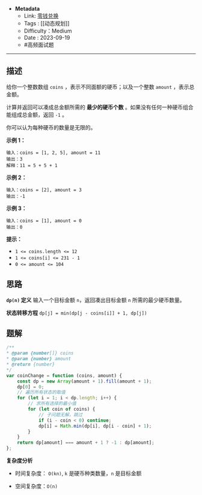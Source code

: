 - **Metadata**
	- Link: [零钱兑换](https://leetcode.cn/problems/coin-change/description/ "https://leetcode.cn/problems/coin-change/description/")
	- Tags : [[动态规划]]
	- Difficulty：Medium
	- Date : 2023-09-19
	- #高频面试题
---

## 描述

给你一个整数数组 `coins` ，表示不同面额的硬币；以及一个整数 `amount` ，表示总金额。

计算并返回可以凑成总金额所需的 **最少的硬币个数** 。如果没有任何一种硬币组合能组成总金额，返回 `-1` 。

你可以认为每种硬币的数量是无限的。

**示例 1：**

```
输入：coins = [1, 2, 5], amount = 11
输出：3 
解释：11 = 5 + 5 + 1
```

**示例 2：**

```
输入：coins = [2], amount = 3
输出：-1
```

**示例 3：**

```
输入：coins = [1], amount = 0
输出：0
```

**提示：**

- `1 <= coins.length <= 12`
- `1 <= coins[i] <= 231 - 1`
- `0 <= amount <= 104`

## 思路

**`dp(n)` 定义** 输入一个目标金额 `n`，返回凑出目标金额 `n` 所需的最少硬币数量。

**状态转移方程** `dp[j] = min(dp[j - coins[i]] + 1, dp[j])`

## 题解

```js
/**
* @param {number[]} coins
* @param {number} amount
* @return {number}
*/
var coinChange = function (coins, amount) {
    const dp = new Array(amount + 1).fill(amount + 1);
    dp[0] = 0;
    // 遍历所有状态的取值
    for (let i = 1; i < dp.length; i++) {
	    // 求所有选择的最小值 
        for (let coin of coins) {
	        // 子问题无解，跳过 
            if (i - coin < 0) continue;
            dp[i] = Math.min(dp[i], dp[i - coin] + 1);
        }
    }
    return dp[amount] === amount + 1 ? -1 : dp[amount];
};
```

**复杂度分析**

- 时间复杂度： `O(kn)`, `k` 是硬币种类数量，`n` 是目标金额

- 空间复杂度：`O(n)`
